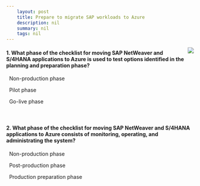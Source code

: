 ```yaml
---
    layout: post
    title: Prepare to migrate SAP workloads to Azure 
    description: nil
    summary: nil
    tags: nil
---
```



 <a target="_blank" href="https://docs.microsoft.com/en-us/learn/modules/prepare-migrate-sap-workloads/9-knowledge-check/"><i class="fas fa-external-link-alt"></i> </a>
 <img align="right" src="https://docs.microsoft.com/en-us/learn/achievements/preparing-migrate-sap-workloads-azure.svg">
####  1. What phase of the checklist for moving SAP NetWeaver and S/4HANA applications to Azure is used to test options identified in the planning and preparation phase?


<i class='far fa-square'></i> &nbsp;&nbsp;Non-production phase

<i class='fas fa-check-square' style='color: Dodgerblue;'></i> &nbsp;&nbsp;Pilot phase

<i class='far fa-square'></i> &nbsp;&nbsp;Go-live phase
<br />
<br />
<br />

####  2. What phase of the checklist for moving SAP NetWeaver and S/4HANA applications to Azure consists of monitoring, operating, and administrating the system?


<i class='far fa-square'></i> &nbsp;&nbsp;Non-production phase

<i class='fas fa-check-square' style='color: Dodgerblue;'></i> &nbsp;&nbsp;Post-production phase

<i class='far fa-square'></i> &nbsp;&nbsp;Production preparation phase
<br />
<br />
<br />
